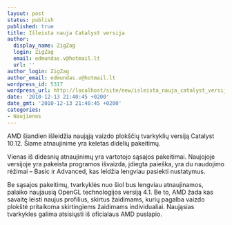 ```yaml
---
layout: post
status: publish
published: true
title: Išleista nauja Catalyst versija
author:
  display_name: ZigZag
  login: ZigZag
  email: edmundas.v@hotmail.lt
  url: ''
author_login: ZigZag
author_email: edmundas.v@hotmail.lt
wordpress_id: 5317
wordpress_url: http://localhost/site/new/isleista_nauja_catalyst_versija/
date: '2010-12-13 21:40:45 +0200'
date_gmt: '2010-12-13 21:40:45 +0200'
categories:
- Naujienos
---
```

<p>AMD šiandien išleidžia naująją vaizdo plokščių tvarkyklių versiją Catalyst 10.12. Šiame atnaujinime yra keletas didelių pakeitimų. </p>
<p>Vienas iš didesnių atnaujinimų yra vartotojo sąsajos pakeitimai. Naujojoje versijoje yra pakeista programos išvaizda, įdiegta paieška, yra du naudojimo rėžimai – Basic ir Advanced, kas leidžia lengviau pasiekti nustatymus. </p>
<p>Be sąsajos pakeitimų, tvarkyklės nuo šiol bus lengviau atnaujinamos, palaiko naujausią OpenGL technologijos versiją 4.1. Be to, AMD žada kas savaitę leisti naujus profilius, skirtus žaidimams, kurių pagalba vaizdo plokštė pritaikoma skirtingiems žaidimams individualiai. Naująsias tvarkykles galima atsisiųsti iš oficialaus AMD puslapio.<br /></p>
